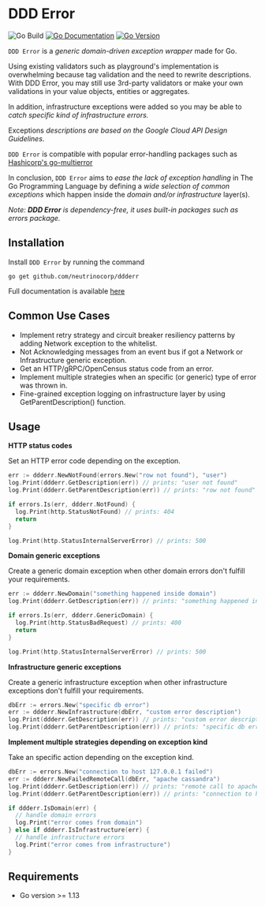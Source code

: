 # DDD Error

![Go Build](https://github.com/neutrinocorp/ddderr/workflows/Go/badge.svg?branch=master)
[![Go Documentation](http://img.shields.io/badge/go-documentation-blue.svg?style=flat-square)][godocs]
[![Go Version](https://img.shields.io/github/go-mod/go-version/neutrinocorp/ddderr?style=flat-square)][goversion]

[actions]: https://github.com/neutrinocorp/ddderr/workflows/Go/badge.svg?branch=master
[godocs]: https://godoc.org/github.com/neutrinocorp/ddderr
[goversion]: https://img.shields.io/github/go-mod/go-version/neutrinocorp/ddderr

`DDD Error` is a _generic domain-driven exception wrapper_ made for Go.

Using existing validators such as playground's implementation is overwhelming because tag validation and the need to rewrite descriptions. With DDD Error, you may still use 3rd-party validators or make your own validations in your value objects, entities or aggregates.

In addition, infrastructure exceptions were added so you may be able to _catch specific kind of infrastructure errors._

Exceptions _descriptions are based on the Google Cloud API Design Guidelines_.

`DDD Error` is compatible with popular error-handling packages such as [Hashicorp's go-multierror](https://github.com/hashicorp/go-multierror)

In conclusion, `DDD Error` aims to _ease the lack of exception handling_ in The Go Programming Language by defining a _wide selection of common exceptions_ 
which happen inside the _domain and/or infrastructure_ layer(s).

_Note: **DDD Error** is dependency-free, it uses built-in packages such as errors package._

## Installation
Install `DDD Error` by running the command

    go get github.com/neutrinocorp/ddderr
    
Full documentation is available
[here](https://pkg.go.dev/github.com/neutrinocorp/ddderr)


## Common Use Cases
- Implement retry strategy and circuit breaker resiliency patterns by adding Network exception to the whitelist.
- Not Acknowledging messages from an event bus if got a Network or Infrastructure generic exception.
- Get an HTTP/gRPC/OpenCensus status code from an error.
- Implement multiple strategies when an specific (or generic) type of error was thrown in.
- Fine-grained exception logging on infrastructure layer by using GetParentDescription() function.

## Usage

**HTTP status codes**

Set an HTTP error code depending on the exception.

```go
err := ddderr.NewNotFound(errors.New("row not found"), "user")
log.Print(ddderr.GetDescription(err)) // prints: "user not found"
log.Print(ddderr.GetParentDescription(err)) // prints: "row not found"

if errors.Is(err, ddderr.NotFound) {
  log.Print(http.StatusNotFound) // prints: 404
  return
}

log.Print(http.StatusInternalServerError) // prints: 500
```

**Domain generic exceptions**

Create a generic domain exception when other domain errors don't fulfill your requirements.

```go
err := ddderr.NewDomain("something happened inside domain")
log.Print(ddderr.GetDescription(err)) // prints: "something happened inside domain"

if errors.Is(err, ddderr.GenericDomain) {
  log.Print(http.StatusBadRequest) // prints: 400
  return
}

log.Print(http.StatusInternalServerError) // prints: 500
```

**Infrastructure generic exceptions**

Create a generic infrastructure exception when other infrastructure exceptions don't fulfill your requirements.

```go
dbErr := errors.New("specific db error")
err := ddderr.NewInfrastructure(dbErr, "custom error description")
log.Print(ddderr.GetDescription(err)) // prints: "custom error description"
log.Print(ddderr.GetParentDescription(err)) // prints: "specific db error"
```

**Implement multiple strategies depending on exception kind**

Take an specific action depending on the exception kind.

```go
dbErr := errors.New("connection to host 127.0.0.1 failed")
err := ddderr.NewFailedRemoteCall(dbErr, "apache cassandra")
log.Print(ddderr.GetDescription(err)) // prints: "remote call to apache cassandra has failed"
log.Print(ddderr.GetParentDescription(err)) // prints: "connection to host 127.0.0.1 failed"

if ddderr.IsDomain(err) {
  // handle domain errors
  log.Print("error comes from domain")
} else if ddderr.IsInfrastructure(err) {
  // handle infrastructure errors
  log.Print("error comes from infrastructure")
}
```

## Requirements
- Go version >= 1.13
